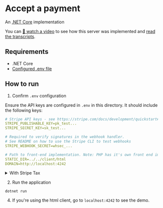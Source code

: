 # Accept a payment

An [.NET Core](https://dotnet.microsoft.com/download/dotnet-core) implementation

You can [🎥 watch a video](https://www.youtube.com/watch?v=mqEjRgoZWdo) to see how this server was implemented and [read the transcripts](./TRANSCRIPTS.md).

## Requirements

* .NET Core
* [Configured .env file](../../README.md)

## How to run

1. Confirm `.env` configuration

Ensure the API keys are configured in `.env` in this directory. It should include the following keys:

```yaml
# Stripe API keys - see https://stripe.com/docs/development/quickstart#api-keys
STRIPE_PUBLISHABLE_KEY=pk_test...
STRIPE_SECRET_KEY=sk_test...

# Required to verify signatures in the webhook handler.
# See README on how to use the Stripe CLI to test webhooks
STRIPE_WEBHOOK_SECRET=whsec_...

# Path to front-end implementation. Note: PHP has it's own front end implementation.
STATIC_DIR=../../client/html
DOMAIN=http://localhost:4242
```


<details>
<summary>With Stripe Tax</summary>
Stripe Tax lets you calculate and collect sales tax, VAT and GST with one line of code.
To enable Stripe Tax set up in the dashboard: [Docs - Set up Stripe Tax](https://stripe.com/docs/tax/set-up).

In ["appsettings.json"](./appsettings.json), set CalculateTax to true if you want Stripe to calculate tax for the transactions in this application.

```json
"Stripe": {
   "CalculateTax": true
}
```

</details>

2. Run the application

```
dotnet run 
```

4. If you're using the html client, go to `localhost:4242` to see the demo.
